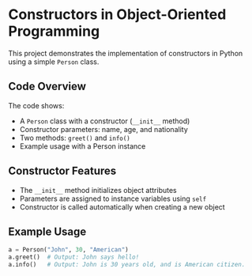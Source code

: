 # Constructors in Object-Oriented Programming

This project demonstrates the implementation of constructors in Python using a simple `Person` class.

## Code Overview

The code shows:
- A `Person` class with a constructor (`__init__` method)
- Constructor parameters: name, age, and nationality
- Two methods: `greet()` and `info()`
- Example usage with a Person instance

## Constructor Features
- The `__init__` method initializes object attributes
- Parameters are assigned to instance variables using `self`
- Constructor is called automatically when creating a new object

## Example Usage
```python
a = Person("John", 30, "American")
a.greet()  # Output: John says hello!
a.info()   # Output: John is 30 years old, and is American citizen.
``` 